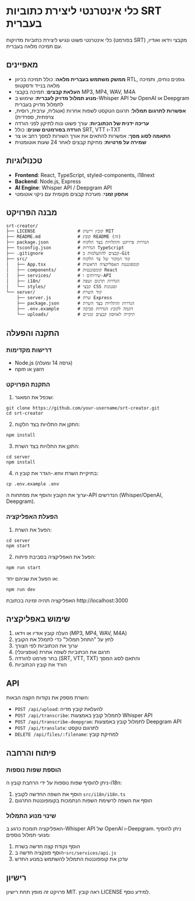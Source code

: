 # כלי אינטרנטי ליצירת כתוביות SRT בעברית

כלי אינטרנטי פשוט ונגיש ליצירת כתוביות מדויקות (בפורמט SRT) מקבצי וידאו ואודיו, עם תמיכה מלאה בעברית.

## מאפיינים

- **ממשק משתמש בעברית מלאה**: כולל תמיכה בכיוון RTL, גופנים נוחים, ותמיכה מלאה בנייד ודסקטופ
- **העלאת קבצים**: תמיכה בקבצי MP3, MP4, WAV, M4A
- **מנוע תמלול מדויק לעברית**: שימוש ב-Whisper API של OpenAI או Deepgram לתמלול מדויק בעברית
- **אפשרות לתרגום תמלול**: תרגום הטקסט לשפות אחרות (אנגלית, ערבית, רוסית, צרפתית, ספרדית)
- **עריכה ידנית של הכתוביות**: עורך פשוט ונוח לתיקון לפני הורדה
- **הורדה בפורמטים שונים**: כולל SRT, VTT ו-TXT
- **התאמה לסוג מסך**: אפשרות להתאים את אורך השורות למסך רחב או צר
- **שמירה על פרטיות**: מחיקת קבצים לאחר 24 שעות אוטומטית

## טכנולוגיות

- **Frontend**: React, TypeScript, styled-components, i18next
- **Backend**: Node.js, Express
- **AI Engine**: Whisper API / Deepgram API
- **אחסון זמני**: מערכת קבצים מקומית עם ניקוי אוטומטי

## מבנה הפרויקט

```
srt-creator/
├── LICENSE                # קובץ רישיון MIT
├── README.md              # קובץ README (זה)
├── package.json           # הגדרות פרויקט והתלויות בצד הלקוח
├── tsconfig.json          # הגדרות TypeScript
├── .gitignore             # קבצים להתעלמות ב-Git
├── src/                   # קוד המקור של צד הלקוח
│   ├── App.tsx            # קומפוננטת האפליקציה הראשית
│   ├── components/        # קומפוננטות React
│   ├── services/          # שירותים ו-API
│   ├── i18n/              # הגדרות תרגום ושפה
│   └── styles/            # קבצי CSS וסגנונות
└── server/                # קוד השרת
    ├── server.js          # שרת Express
    ├── package.json       # הגדרות והתלויות בצד השרת
    ├── .env.example       # דוגמה לקובץ הגדרות סביבה
    └── uploads/           # תיקייה לאחסון קבצים זמניים
```

## התקנה והפעלה

### דרישות מקדימות

- Node.js (גרסה 14 ומעלה)
- npm או yarn

### התקנת הפרויקט

1. שכפל את המאגר:
```
git clone https://github.com/your-username/srt-creator.git
cd srt-creator
```

2. התקן את התלויות בצד הלקוח:
```
npm install
```

3. התקן את התלויות בצד השרת:
```
cd server
npm install
```

4. הגדר את קובץ ה-.env בתיקיית השרת:
```
cp .env.example .env
```
ערוך את הקובץ והוסף את מפתחות ה-API הנדרשים (Whisper/OpenAI, Deepgram).

### הפעלת האפליקציה

1. הפעל את השרת:
```
cd server
npm start
```

2. הפעל את האפליקציה בסביבת פיתוח:
```
npm run start
```
או הפעל את שניהם יחד:
```
npm run dev
```

האפליקציה תהיה זמינה בכתובת http://localhost:3000

## שימוש באפליקציה

1. העלה קובץ אודיו או וידאו (MP3, MP4, WAV, M4A)
2. לחץ על "התחל תמלול" כדי לתמלל את הקובץ
3. ערוך את הכתוביות לפי הצורך
4. תרגם את הכתוביות לשפה אחרת (אופציונלי)
5. בחר פורמט להורדה (SRT, VTT, TXT) והתאם לסוג המסך
6. הורד את קובץ הכתוביות

## API

השרת מספק את נקודות הקצה הבאות:

- `POST /api/upload`: להעלאת קובץ מדיה
- `POST /api/transcribe`: לתמלול קובץ באמצעות Whisper API
- `POST /api/transcribe-deepgram`: לתמלול קובץ באמצעות Deepgram API
- `POST /api/translate`: לתרגום טקסט
- `DELETE /api/files/:filename`: למחיקת קובץ

## פיתוח והרחבה

### הוספת שפות נוספות

ניתן להוסיף שפות נוספות על ידי הרחבת קובץ ה-i18n:

1. הוסף את השפה החדשה לקובץ `src/i18n/i18n.ts`
2. הוסף את השפה לרשימת השפות הנתמכות בקומפוננטת התרגום

### שינוי מנוע התמלול

האפליקציה תומכת כרגע ב-Whisper API של OpenAI ו-Deepgram. ניתן להוסיף מנועי תמלול נוספים:

1. הוסף נקודת קצה חדשה בשרת
2. הוסף פונקציה חדשה ב-`src/services/api.js`
3. עדכן את קומפוננטת התמלול להשתמש במנוע החדש

## רישיון

פרויקט זה מופץ תחת רישיון MIT. ראה קובץ LICENSE למידע נוסף.
